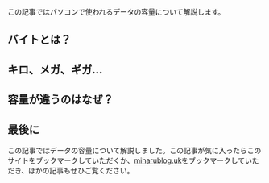 この記事ではパソコンで使われるデータの容量について解説します。

## バイトとは？

## キロ、メガ、ギガ...

## 容量が違うのはなぜ？

## 最後に
この記事ではデータの容量について解説しました。この記事が気に入ったらこのサイトをブックマークしていただくか、[miharublog.uk](https://miharublog.uk)をブックマークしていただき、ほかの記事もぜひご覧ください。
